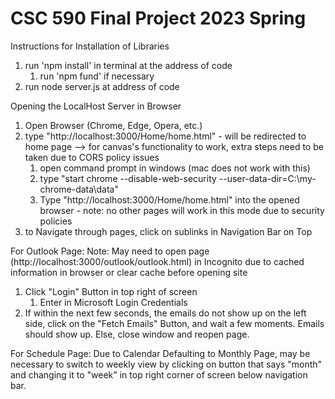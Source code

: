 # CSC 590 Final Project 2023 Spring

Instructions for Installation of Libraries
1. run 'npm install' in terminal at the address of code
	1. run 'npm fund' if necessary
2. run node server.js at address of code

Opening the LocalHost Server in Browser
1. Open Browser (Chrome, Edge, Opera, etc.)
2. type "http://localhost:3000/Home/home.html" - will be redirected to home page
	--> for canvas's functionality to work, extra steps need to be taken due to CORS policy issues
	1. open command prompt in windows (mac does not work with this)
	2. type "start chrome --disable-web-security --user-data-dir=C:\my-chrome-data\data"
	3. Type "http://localhost:3000/Home/home.html" into the opened browser - note: no other pages will work in this mode due to security policies
3. to Navigate through pages, click on sublinks in Navigation Bar on Top

For Outlook Page:
Note: May need to open page (http://localhost:3000/outlook/outlook.html) in Incognito due to cached information in browser or clear cache before opening site
1. Click "Login" Button in top right of screen
	1. Enter in Microsoft Login Credentials
2. If within the next few seconds, the emails do not show up on the left side, click on the "Fetch Emails" Button, and wait a few moments. Emails should show up. Else, close window and reopen page.

For Schedule Page:
Due to Calendar Defaulting to Monthly Page, may be necessary to switch to weekly view by clicking on button that says "month" and changing it to "week" in top right corner of screen below navigation bar.